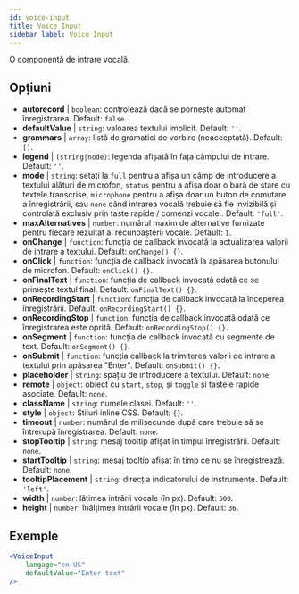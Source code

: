```yaml
---
id: voice-input
title: Voice Input
sidebar_label: Voice Input
---
```


O componentă de intrare vocală.

## Opțiuni

* __autorecord__ | `boolean`: controlează dacă se pornește automat înregistrarea. Default: `false`.
* __defaultValue__ | `string`: valoarea textului implicit. Default: `''`.
* __grammars__ | `array`: listă de gramatici de vorbire (neacceptată). Default: `[]`.
* __legend__ | `(string|node)`: legenda afișată în fața câmpului de intrare. Default: `''`.
* __mode__ | `string`: setați la `full` pentru a afișa un câmp de introducere a textului alături de microfon, `status` pentru a afișa doar o bară de stare cu textele transcrise, `microphone` pentru a afișa doar un buton de comutare a înregistrării, sau `none` când intrarea vocală trebuie să fie invizibilă și controlată exclusiv prin taste rapide / comenzi vocale.. Default: `'full'`.
* __maxAlternatives__ | `number`: numărul maxim de alternative furnizate pentru fiecare rezultat al recunoașterii vocale. Default: `1`.
* __onChange__ | `function`: funcția de callback invocată la actualizarea valorii de intrare a textului. Default: `onChange() {}`.
* __onClick__ | `function`: funcția de callback invocată la apăsarea butonului de microfon. Default: `onClick() {}`.
* __onFinalText__ | `function`: funcția de callback invocată odată ce se primește textul final. Default: `onFinalText() {}`.
* __onRecordingStart__ | `function`: funcția de callback invocată la începerea înregistrării. Default: `onRecordingStart() {}`.
* __onRecordingStop__ | `function`: funcția de callback invocată odată ce înregistrarea este oprită. Default: `onRecordingStop() {}`.
* __onSegment__ | `function`: funcția de callback invocată cu segmente de text. Default: `onSegment() {}`.
* __onSubmit__ | `function`: funcția callback la trimiterea valorii de intrare a textului prin apăsarea "Enter". Default: `onSubmit() {}`.
* __placeholder__ | `string`: spațiu de introducere a textului. Default: `none`.
* __remote__ | `object`: obiect cu `start`, `stop`, și `toggle` și tastele rapide asociate. Default: `none`.
* __className__ | `string`: numele clasei. Default: `''`.
* __style__ | `object`: Stiluri inline CSS. Default: `{}`.
* __timeout__ | `number`: numărul de milisecunde după care trebuie să se întrerupă înregistrarea. Default: `none`.
* __stopTooltip__ | `string`: mesaj tooltip afișat în timpul înregistrării. Default: `none`.
* __startTooltip__ | `string`: mesaj tooltip afișat în timp ce nu se înregistrează. Default: `none`.
* __tooltipPlacement__ | `string`: direcția indicatorului de instrumente. Default: `'left'`.
* __width__ | `number`: lățimea intrării vocale (în px). Default: `500`.
* __height__ | `number`: înălțimea intrării vocale (în px). Default: `36`.


## Exemple

```jsx live
<VoiceInput
    langage="en-US"
    defaultValue="Enter text"
/>
```



